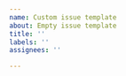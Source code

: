 ```yaml
---
name: Custom issue template
about: Empty issue template
title: ''
labels: ''
assignees: ''

---
```



